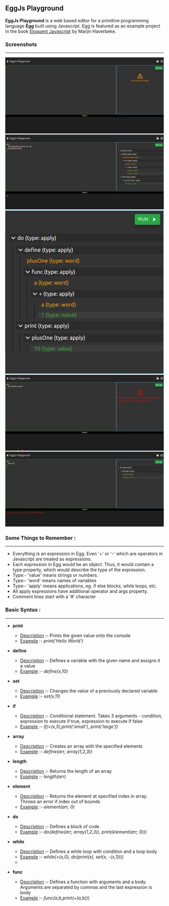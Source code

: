 ## EggJs Playground 
**EggJs Playground** is a web based editor for a primitive programming language **Egg** built using Javascript. Egg is featured as an example project in the book  [Eloquent Javascript](https://eloquentjavascript.net/12_language.html)  by Marjin Haverbeke.


### Screenshots 
---
![Main](https://github.com/Krystal-G/EggJs-Playground/blob/main/public/Screnshots/Main.png)
![Code](https://github.com/Krystal-G/EggJs-Playground/blob/main/public/Screnshots/Code.png)
![ParseTree](https://github.com/Krystal-G/EggJs-Playground/blob/main/public/Screnshots/ParseTree.png)
![Parse Error](https://github.com/Krystal-G/EggJs-Playground/blob/main/public/Screnshots/Parse%20Error.png)
![Compile Error](https://github.com/Krystal-G/EggJs-Playground/blob/main/public/Screnshots/Compile%20Error.png)




### Some Things to Remember :
---
* Everything is an expression in Egg. Even '+' or '-' which are operators in Javascript are treated as expressions.
* Each expression in Egg would be an object. Thus, it would contain a type property, which would describe the type of the expression.
* Type:- 'value' means strings or numbers.
* Type:- 'word' means names of variables
* Type:- 'apply' means applications, eg. if else blocks, while loops, etc.
* All apply expressions have additional operator and args property.
* Comment lines start with a '#' character

### Basic Syntax :
--- 
* **print**
	* <ins>Description</ins>  :-  Prints the given value onto the console
	* <ins>Example</ins> :-  _print('Hello World')_

* **define**
	* <ins>Description</ins>  :-  Defines a variable with the given name and assigns it a value
	* <ins>Example</ins>  :-  _define(x,10)_

* **set**
	* <ins>Description</ins>  :-  Changes the value of a previously declared variable
	* <ins>Example</ins>  :-  _set(x,11)_

* **if**
	* <ins>Description</ins> :-  Conditional statement. Takes 3 arguments - condition, expression to execute if true, expression to execute if false
	* <ins>Example</ins>  :-  _if(<(x,5),print('small'), print('large'))_

* **array**
	* <ins>Description</ins>  :-  Creates an array with the specified elements
	* <ins>Example</ins>  :-  _define(arr, array(1,2,3))_

* **length**
	* <ins>Description</ins>  :-  Returns the length of an array
	* <ins>Example</ins>  :-  _length(arr)_

* **element**
	* <ins>Description</ins>  :-  Returns the element at specified index in array. Throws an error if index out of bounds
	* <ins>Example</ins>  :-  _element(arr, 0)_

* **do**
	* <ins>Description</ins>  :-  Defines a block of code.
	* <ins>Example</ins>  :-  _do(define(arr, array(1,2,3)), print(element(arr, 0)))_

* **while**
	* <ins>Description</ins> :-  Defines a while loop with condition and a loop body
	* <ins>Example</ins>  :-  _while(>(x,0), do(print(x), set(x, -(x,1))))_
	* 
* **func**
	* <ins>Description</ins>  :-  Defines a function with arguments and a body. Arguments are separated by commas and the last expression is body
	* <ins>Example</ins>  :-  _func(a,b,print(+(a,b)))_


<!-- # Getting Started with Create React App -->
<!---->
<!-- This project was bootstrapped with [Create React App](https://github.com/facebook/create-react-app). -->
<!---->
<!-- ## Available Scripts -->
<!---->
<!-- In the project directory, you can run: -->
<!---->
<!-- ### `npm start` -->
<!---->
<!-- Runs the app in the development mode.\ -->
<!-- Open [http://localhost:3000](http://localhost:3000) to view it in your browser. -->
<!---->
<!-- The page will reload when you make changes.\ -->
<!-- You may also see any lint errors in the console. -->
<!---->
<!-- ### `npm test` -->
<!---->
<!-- Launches the test runner in the interactive watch mode.\ -->
<!-- See the section about [running tests](https://facebook.github.io/create-react-app/docs/running-tests) for more information. -->
<!---->
<!-- ### `npm run build` -->
<!---->
<!-- Builds the app for production to the `build` folder.\ -->
<!-- It correctly bundles React in production mode and optimizes the build for the best performance. -->
<!---->
<!-- The build is minified and the filenames include the hashes.\ -->
<!-- Your app is ready to be deployed! -->
<!---->
<!-- See the section about [deployment](https://facebook.github.io/create-react-app/docs/deployment) for more information. -->
<!---->
<!-- ### `npm run eject` -->
<!---->
<!-- **Note: this is a one-way operation. Once you `eject`, you can't go back!** -->
<!---->
<!-- If you aren't satisfied with the build tool and configuration choices, you can `eject` at any time. This command will remove the single build dependency from your project. -->
<!---->
<!-- Instead, it will copy all the configuration files and the transitive dependencies (webpack, Babel, ESLint, etc) right into your project so you have full control over them. All of the commands except `eject` will still work, but they will point to the copied scripts so you can tweak them. At this point you're on your own. -->
<!---->
<!-- You don't have to ever use `eject`. The curated feature set is suitable for small and middle deployments, and you shouldn't feel obligated to use this feature. However we understand that this tool wouldn't be useful if you couldn't customize it when you are ready for it. -->
<!---->
<!-- ## Learn More -->
<!---->
<!-- You can learn more in the [Create React App documentation](https://facebook.github.io/create-react-app/docs/getting-started). -->
<!---->
<!-- To learn React, check out the [React documentation](https://reactjs.org/). -->
<!---->
<!-- ### Code Splitting -->
<!---->
<!-- This section has moved here: [https://facebook.github.io/create-react-app/docs/code-splitting](https://facebook.github.io/create-react-app/docs/code-splitting) -->
<!---->
<!-- ### Analyzing the Bundle Size -->
<!---->
<!-- This section has moved here: [https://facebook.github.io/create-react-app/docs/analyzing-the-bundle-size](https://facebook.github.io/create-react-app/docs/analyzing-the-bundle-size) -->
<!---->
<!-- ### Making a Progressive Web App -->
<!---->
<!-- This section has moved here: [https://facebook.github.io/create-react-app/docs/making-a-progressive-web-app](https://facebook.github.io/create-react-app/docs/making-a-progressive-web-app) -->
<!---->
<!-- ### Advanced Configuration -->
<!---->
<!-- This section has moved here: [https://facebook.github.io/create-react-app/docs/advanced-configuration](https://facebook.github.io/create-react-app/docs/advanced-configuration) -->
<!---->
<!-- ### Deployment -->
<!---->
<!-- This section has moved here: [https://facebook.github.io/create-react-app/docs/deployment](https://facebook.github.io/create-react-app/docs/deployment) -->
<!---->
<!-- ### `npm run build` fails to minify -->
<!---->
<!-- This section has moved here: [https://facebook.github.io/create-react-app/docs/troubleshooting#npm-run-build-fails-to-minify](https://facebook.github.io/create-react-app/docs/troubleshooting#npm-run-build-fails-to-minify) -->
